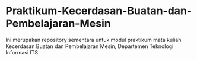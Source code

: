 # Praktikum-Kecerdasan-Buatan-dan-Pembelajaran-Mesin
Ini merupakan repository sementara untuk modul praktikum mata kuliah Kecerdasan Buatan dan Pembelajaran Mesin, Departemen Teknologi Informasi ITS
